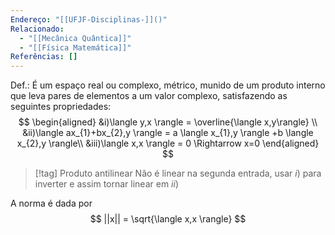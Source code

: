 ```yaml
---
Endereço: "[[UFJF-Disciplinas-]]()"
Relacionado:
  - "[[Mecânica Quântica]]"
  - "[[Física Matemática]]"
Referências: []
---
```

Def.: É um espaço real ou complexo, métrico, munido de um produto interno que leva pares de elementos a um valor complexo, satisfazendo as seguintes propriedades:
$$
\begin{aligned}
&i)\langle y,x \rangle = \overline{\langle x,y\rangle} \\
&ii)\langle ax_{1}+bx_{2},y \rangle = a \langle x_{1},y \rangle +b \langle x_{2},y \rangle\\
&iii)\langle x,x \rangle = 0 \Rightarrow x=0
\end{aligned}
$$
>[!tag] Produto antilinear
>Não é linear na segunda entrada, usar $i)$ para inverter e assim tornar linear em $ii)$

A norma é dada por
$$
||x|| = \sqrt{\langle x,x \rangle}
$$